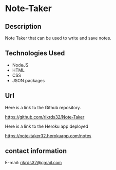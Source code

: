 # Note-Taker

## Description

Note Taker that can be used to write and save notes.

## Technologies Used 

* NodeJS
* HTML
* CSS
* JSON packages

## Url

Here is a link to the Github repository.

https://github.com/rikrds32/Note-Taker

Here is a link to the Heroku app deployed

https://note-taker32.herokuapp.com/notes

## contact information

E-mail: rikrds32@gmail.com 